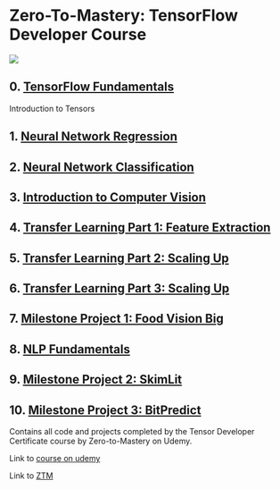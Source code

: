# Zero-To-Mastery: TensorFlow Developer Course
<p align="left">
  <a href="https://skillicons.dev">
    <img src="https://skillicons.dev/icons?i=tensorflow" heigth="300"/>
  </a>
</p>

## 0. [TensorFlow Fundamentals](https://github.com/cgrundman/ZTM-TensorFlow-Developer/blob/main/00_tensorflow_fundamentals.ipynb)

Introduction to Tensors

## 1. [Neural Network Regression](https://github.com/cgrundman/ZTM-TensorFlow-Developer/blob/main/01_neural_network_regression_with_tensorflow.ipynb)



## 2. [Neural Network Classification](https://github.com/cgrundman/ZTM-TensorFlow-Developer/blob/main/02_neural_network_classification_with_tensorflow.ipynb)
## 3. [Introduction to Computer Vision](https://github.com/cgrundman/ZTM-TensorFlow-Developer/blob/main/03_introduction_to_computer_vision_in_tensorflow_.ipynb)
## 4. [Transfer Learning Part 1: Feature Extraction](https://github.com/cgrundman/ZTM-TensorFlow-Developer/blob/main/04_transfer_learning_part_1_feature_extraction.ipynb)
## 5. [Transfer Learning Part 2: Scaling Up](https://github.com/cgrundman/ZTM-TensorFlow-Developer/blob/main/05_transfer_learning_part_2_fine_tuning.ipynb)
## 6. [Transfer Learning Part 3: Scaling Up](https://github.com/cgrundman/ZTM-TensorFlow-Developer/blob/main/06_transfer_learning_part_3_scaling_up.ipynb)
## 7. [Milestone Project 1: Food Vision Big](https://github.com/cgrundman/ZTM-TensorFlow-Developer/blob/main/07_milestone_project_1_food_vision_big.ipynb)
## 8. [NLP Fundamentals](https://github.com/cgrundman/ZTM-TensorFlow-Developer/blob/main/08_nlp_fundamentals_in_tensorflow.ipynb)
## 9. [Milestone Project 2: SkimLit](https://github.com/cgrundman/ZTM-TensorFlow-Developer/blob/main/09_milestone_project_2_skimlit.ipynb)
## 10. [Milestone Project 3: BitPredict](https://github.com/cgrundman/ZTM-TensorFlow-Developer/blob/main/10_milestone_project_3_bitpredict.ipynb)

Contains all code and projects completed by the Tensor Developer Certificate course by Zero-to-Mastery on Udemy.

Link to [course on udemy](https://www.udemy.com/course/tensorflow-developer-certificate-machine-learning-zero-to-mastery/)

Link to [ZTM](https://zerotomastery.io/)
